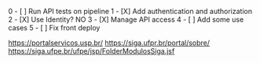 0 - [ ] Run API tests on pipeline
1 - [X] Add authentication and authorization
2 - [X] Use Identity? NO
3 - [X] Manage API access
4 - [ ] Add some use cases
5 - [ ] Fix front deploy



https://portalservicos.usp.br/
https://siga.ufpr.br/portal/sobre/
https://siga.ufpe.br/ufpe/jsp/FolderModulosSiga.jsf
